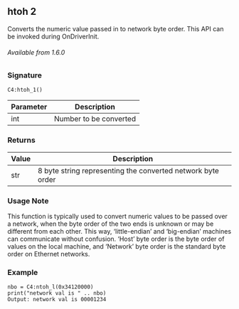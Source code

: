 ## htoh  2

Converts the numeric value passed in to network byte order. This API can be invoked during OnDriverInit.

###### Available from 1.6.0

### Signature

`C4:htoh_1()`


| Parameter | Description |
| --- | --- |
| int | Number to be converted |


### Returns

| Value | Description |
| --- | --- |
| str | 8 byte string representing the converted network byte order |

### Usage Note

This function is typically used to convert numeric values to be passed over a network, when the byte order of the two ends is unknown or may be different from each other. This way, ‘little-endian’ and ‘big-endian’ machines can communicate without confusion. ‘Host’ byte order is the byte order of values on the local machine, and ‘Network’ byte order is the standard byte order on Ethernet networks.

### Example

```
nbo = C4:ntoh_l(0x34120000)
print("network val is " .. nbo)
Output: network val is 00001234
```
